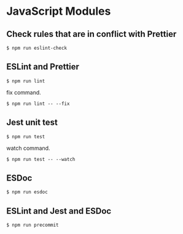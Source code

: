 # JavaScript Modules

## Check rules that are in conflict with Prettier
```
$ npm run eslint-check
```

## ESLint and Prettier
```
$ npm run lint
```

fix command.
```
$ npm run lint -- --fix
```

## Jest unit test
```
$ npm run test
```

watch command.
```
$ npm run test -- --watch
```

## ESDoc
```
$ npm run esdoc
```

## ESLint and Jest and ESDoc
```
$ npm run precommit
```
